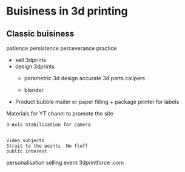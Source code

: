 # Buisiness in 3d printing

## Classic buisiness 
patience persistence perceverance practice


- sell 3dprints
- design 3dprints
    - parametric 3d design
        accurate 3d parts   calipers


    - blender 
- Product 
    bubble mailer or paper filling + package 
    printer for labels 


Materials for YT chanel to promote the site 

    3-Axis Stabilization for camera 


    Video subjects 
    Strait to the points  No fluff
    public interest 

personalisation
selling event
    3dprintforce .com
